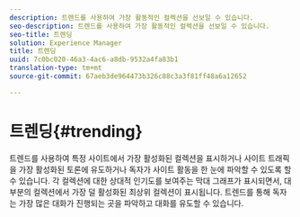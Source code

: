 ```yaml
---
description: 트렌드를 사용하여 가장 활동적인 컬렉션을 선보일 수 있습니다.
seo-description: 트렌드를 사용하여 가장 활동적인 컬렉션을 선보일 수 있습니다.
seo-title: 트렌딩
solution: Experience Manager
title: 트렌딩
uuid: 7c0bc020-46a3-4ac6-a8db-9532a4fa83b1
translation-type: tm+mt
source-git-commit: 67aeb3de964473b326c88c3a3f81ff48a6a12652

---
```



# 트렌딩{#trending}

트렌드를 사용하여 특정 사이트에서 가장 활성화된 컬렉션을 표시하거나 사이트 트래픽을 가장 활성화된 토론에 유도하거나 독자가 사이트 활동을 한 눈에 파악할 수 있도록 할 수 있습니다. 각 컬렉션에 대한 상대적 인기도를 보여주는 막대 그래프가 표시되면서, 대부분의 컬렉션에서 가장 덜 활성화된 최상위 컬렉션이 표시됩니다. 트렌드를 통해 독자는 가장 많은 대화가 진행되는 곳을 파악하고 대화를 유도할 수 있습니다.
